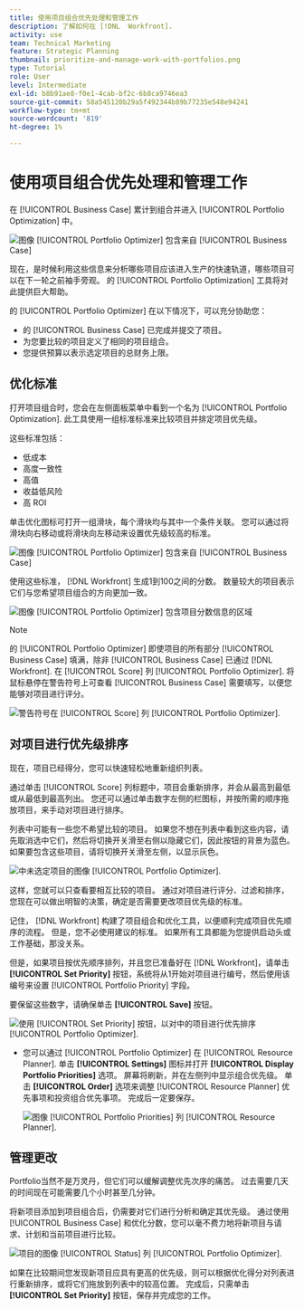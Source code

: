 ```yaml
---
title: 使用项目组合优先处理和管理工作
description: 了解如何在 [!DNL  Workfront].
activity: use
team: Technical Marketing
feature: Strategic Planning
thumbnail: prioritize-and-manage-work-with-portfolios.png
type: Tutorial
role: User
level: Intermediate
exl-id: b8b91ae8-f0e1-4cab-bf2c-6b8ca9746ea3
source-git-commit: 58a545120b29a5f492344b89b77235e548e94241
workflow-type: tm+mt
source-wordcount: '819'
ht-degree: 1%

---
```


# 使用项目组合优先处理和管理工作

在 [!UICONTROL Business Case] 累计到组合并进入 [!UICONTROL Portfolio Optimization] 中。

![图像 [!UICONTROL Portfolio Optimizer] 包含来自 [!UICONTROL Business Case]](assets/10-portfolio-management9.png)

现在，是时候利用这些信息来分析哪些项目应该进入生产的快速轨道，哪些项目可以在下一轮之前袖手旁观。 的 [!UICONTROL Portfolio Optimization] 工具将对此提供巨大帮助。

的 [!UICONTROL Portfolio Optimizer] 在以下情况下，可以充分协助您：

* 的 [!UICONTROL Business Case] 已完成并提交了项目。
* 为您要比较的项目定义了相同的项目组合。
* 您提供预算以表示选定项目的总财务上限。

## 优化标准

打开项目组合时，您会在左侧面板菜单中看到一个名为 [!UICONTROL Portfolio Optimization]. 此工具使用一组标准标准来比较项目并排定项目优先级。

这些标准包括：

* 低成本
* 高度一致性
* 高值
* 收益低风险
* 高 ROI

单击优化图标可打开一组滑块，每个滑块均与其中一个条件关联。 您可以通过将滑块向右移动或将滑块向左移动来设置优先级较高的标准。

![图像 [!UICONTROL Portfolio Optimizer] 包含来自 [!UICONTROL Business Case]](assets/11-portfolio-management10.png)

使用这些标准， [!DNL Workfront] 生成1到100之间的分数。 数量较大的项目表示它们与您希望项目组合的方向更加一致。

![图像 [!UICONTROL Portfolio Optimizer] 包含项目分数信息的区域](assets/12-portfolio-management14.png)

>[!NOTE]
>
>的 [!UICONTROL Portfolio Optimizer] 即使项目的所有部分 [!UICONTROL Business Case] 填满，除非 [!UICONTROL Business Case] 已通过 [!DNL Workfront]. 在 [!UICONTROL Score] 列 [!UICONTROL Portfolio Optimizer]. 将鼠标悬停在警告符号上可查看 [!UICONTROL Business Case] 需要填写，以便您能够对项目进行评分。

![警告符号在 [!UICONTROL Score] 列 [!UICONTROL Portfolio Optimizer].](assets/13-portfolio-management12.png)

## 对项目进行优先级排序

现在，项目已经得分，您可以快速轻松地重新组织列表。

通过单击 [!UICONTROL Score] 列标题中，项目会重新排序，并会从最高到最低或从最低到最高列出。 您还可以通过单击数字左侧的栏图标，并按所需的顺序拖放项目，来手动对项目进行排序。

列表中可能有一些您不希望比较的项目。 如果您不想在列表中看到这些内容，请先取消选中它们，然后将切换开关滑至右侧以隐藏它们，因此按钮的背景为蓝色。 如果要包含这些项目，请将切换开关滑至左侧，以显示灰色。

![中未选定项目的图像 [!UICONTROL Portfolio Optimizer].](assets/14-portfolio-management13.png)

这样，您就可以只查看要相互比较的项目。 通过对项目进行评分、过滤和排序，您现在可以做出明智的决策，确定是否需要更改项目优先级的标准。

记住， [!DNL Workfront] 构建了项目组合和优化工具，以便顺利完成项目优先顺序的流程。 但是，您不必使用建议的标准。 如果所有工具都能为您提供启动头或工作基础，那没关系。

但是，如果项目按优先顺序排列，并且您已准备好在 [!DNL Workfront]，请单击 **[!UICONTROL Set Priority]** 按钮，系统将从1开始对项目进行编号，然后使用该编号来设置 [!UICONTROL Portfolio Priority] 字段。

要保留这些数字，请确保单击 **[!UICONTROL Save]** 按钮。

![使用 [!UICONTROL Set Priority] 按钮，以对中的项目进行优先排序 [!UICONTROL Portfolio Optimizer].](assets/15-portfolio-management15.png)

<!-- 
Pro-tips graphic
-->

* 您可以通过 [!UICONTROL Portfolio Optimizer] 在 [!UICONTROL Resource Planner]. 单击 **[!UICONTROL Settings]** 图标并打开 **[!UICONTROL Display Portfolio Priorities]** 选项。 屏幕将刷新，并在左侧列中显示组合优先级。 单击 **[!UICONTROL Order]** 选项来调整 [!UICONTROL Resource Planner] 优先事项和投资组合优先事项。 完成后一定要保存。

   ![图像 [!UICONTROL Portfolio Priorities] 列 [!UICONTROL Resource Planner].](assets/16-portfolio-management17.png)

## 管理更改

Portfolio当然不是万灵丹，但它们可以缓解调整优先次序的痛苦。 过去需要几天的时间现在可能需要几个小时甚至几分钟。

将新项目添加到项目组合后，仍需要对它们进行分析和确定其优先级。 通过使用 [!UICONTROL Business Case] 和优化分数，您可以毫不费力地将新项目与请求、计划和当前项目进行比较。

![项目的图像 [!UICONTROL Status] 列 [!UICONTROL Portfolio Optimizer].](assets/17-project-management16.png)

如果在比较期间您发现新项目应具有更高的优先级，则可以根据优化得分对列表进行重新排序，或将它们拖放到列表中的较高位置。 完成后，只需单击 **[!UICONTROL Set Priority]** 按钮，保存并完成您的工作。

<!-- Learn more graphic and documentation article links

* Portfolio Optimizer overview 
* Optimize projects in the Portfolio Optimizer 
* Overview of the Portfolio Optimizer score 
* Prioritizing projects in the Portfolio Optimizer

-->
